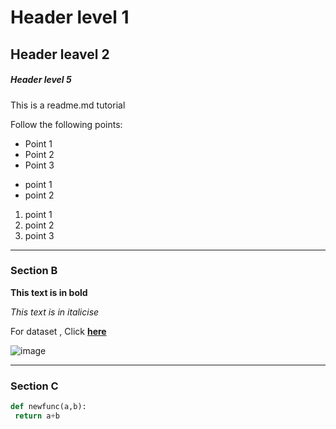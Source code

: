 # Header level 1

## Header leavel 2

##### Header level 5

This is a readme.md tutorial

Follow the following points:

* Point 1
* Point 2
* Point 3

- point 1
- point 2

1. point 1
2. point 2
3. point 3

--- 
### Section B

__This text is in bold__ 


_This text is in italicise_

For dataset , Click __[here](https://www.kaggle.com/datasets/alistairking/nuclear-energy-datasets)__

![image](https://cdn.britannica.com/01/95901-050-49DFA760/Czech-Republic-operation-Temelin-Nuclear-Power-Plant-2003.jpg)

---

### Section C

``` python
def newfunc(a,b):
 return a+b
```
